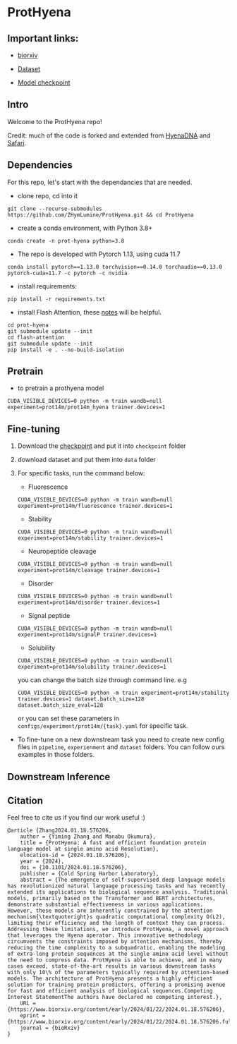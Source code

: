 # ProtHyena

## Important links:

- [biorxiv](https://www.biorxiv.org/content/10.1101/2024.01.18.576206v1)

- [Dataset](https://drive.google.com/drive/folders/1oNBFGQw3F9aoOYOQSB71PS1sfhhgwyzm?usp=sharing)
- [Model checkpoint](https://drive.google.com/file/d/1s89PV6sNCxSEq5Qztwqs-5XUxrngbc-z/view?usp=sharing)

## Intro

Welcome to the ProtHyena repo!

Credit: much of the code is forked and extended from [HyenaDNA](https://github.com/HazyResearch/hyena-dna) and [Safari](https://github.com/HazyResearch/safari).

## Dependencies

<a name="dependencies"></a>

For this repo, let's start with the dependancies that are needed.

- clone repo, cd into it

```
git clone --recurse-submodules https://github.com/ZHymLumine/ProtHyena.git && cd ProtHyena
```

- create a conda environment, with Python 3.8+

```
conda create -n prot-hyena python=3.8
```

- The repo is developed with Pytorch 1.13, using cuda 11.7

```
conda install pytorch==1.13.0 torchvision==0.14.0 torchaudio==0.13.0 pytorch-cuda=11.7 -c pytorch -c nvidia
```

- install requirements:

```
pip install -r requirements.txt
```

- install Flash Attention, these [notes](https://github.com/HazyResearch/safari#getting-started) will be helpful.

```
cd prot-hyena
git submodule update --init
cd flash-attention
git submodule update --init
pip install -e . --no-build-isolation
```

## Pretrain

<a name="pretrain"></a>

- to pretrain a prothyena model

```
CUDA_VISIBLE_DEVICES=0 python -m train wandb=null experiment=prot14m/prot14m_hyena trainer.devices=1
```

## Fine-tuning

1. Download the [checkpoint](https://drive.google.com/file/d/1s89PV6sNCxSEq5Qztwqs-5XUxrngbc-z/view?usp=sharing) and put it into `checkpoint` folder
2. download dataset and put them into `data` folder
   <a name="fine-tuning"></a>

3. For specific tasks, run the command below:

   - Fluorescence

   ```
   CUDA_VISIBLE_DEVICES=0 python -m train wandb=null experiment=prot14m/fluorescence trainer.devices=1
   ```

   - Stability

   ```
   CUDA_VISIBLE_DEVICES=0 python -m train wandb=null experiment=prot14m/stability trainer.devices=1
   ```

   - Neuropeptide cleavage

   ```
   CUDA_VISIBLE_DEVICES=0 python -m train wandb=null experiment=prot14m/cleavage trainer.devices=1
   ```

   - Disorder

   ```
   CUDA_VISIBLE_DEVICES=0 python -m train wandb=null experiment=prot14m/disorder trainer.devices=1
   ```

   - Signal peptide

   ```
   CUDA_VISIBLE_DEVICES=0 python -m train wandb=null experiment=prot14m/signalP trainer.devices=1
   ```

   - Solubility

   ```
   CUDA_VISIBLE_DEVICES=0 python -m train wandb=null experiment=prot14m/solubility trainer.devices=1
   ```

   you can change the batch size through command line.
   e.g

   ```
   CUDA_VISIBLE_DEVICES=0 python -m train experiment=prot14m/stability trainer.devices=1 dataset.batch_size=128 dataset.batch_size_eval=128
   ```

   or you can set these parameters in `configs/experiment/prot14m/{task}.yaml` for specific task.

- To fine-tune on a new downstream task
  you need to create new config files in `pipeline`, `experienment` and `dataset` folders. You can follow ours examples in those folders.

## Downstream Inference

## Citation

Feel free to cite us if you find our work useful :)

```
@article {Zhang2024.01.18.576206,
	author = {Yiming Zhang and Manabu Okumura},
	title = {ProtHyena: A fast and efficient foundation protein language model at single amino acid Resolution},
	elocation-id = {2024.01.18.576206},
	year = {2024},
	doi = {10.1101/2024.01.18.576206},
	publisher = {Cold Spring Harbor Laboratory},
	abstract = {The emergence of self-supervised deep language models has revolutionized natural language processing tasks and has recently extended its applications to biological sequence analysis. Traditional models, primarily based on the Transformer and BERT architectures, demonstrate substantial effectiveness in various applications. However, these models are inherently constrained by the attention mechanism{\textquoteright}s quadratic computational complexity O(L2), limiting their efficiency and the length of context they can process. Addressing these limitations, we introduce ProtHyena, a novel approach that leverages the Hyena operator. This innovative methodology circumvents the constraints imposed by attention mechanisms, thereby reducing the time complexity to a subquadratic, enabling the modeling of extra-long protein sequences at the single amino acid level without the need to compress data. ProtHyena is able to achieve, and in many cases exceed, state-of-the-art results in various downstream tasks with only 10\% of the parameters typically required by attention-based models. The architecture of ProtHyena presents a highly efficient solution for training protein predictors, offering a promising avenue for fast and efficient analysis of biological sequences.Competing Interest StatementThe authors have declared no competing interest.},
	URL = {https://www.biorxiv.org/content/early/2024/01/22/2024.01.18.576206},
	eprint = {https://www.biorxiv.org/content/early/2024/01/22/2024.01.18.576206.full.pdf},
	journal = {bioRxiv}
}

```
